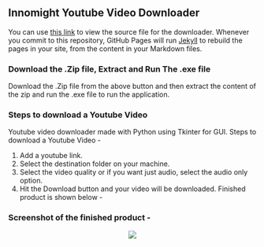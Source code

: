 ## Innomight Youtube Video Downloader

You can use [this link](https://github.com/INNOMIGHT/youtube-video-downloader/blob/main/innomight-yt-video-downloader.py) to view the source file for the downloader.
Whenever you commit to this repository, GitHub Pages will run [Jekyll](https://jekyllrb.com/) to rebuild the pages in your site, from the content in your Markdown files.

### Download the .Zip file, Extract and Run The .exe file

Download the .Zip file from the above button and then extract the content of the zip and run the .exe file to run the application.

### Steps to download a Youtube Video

Youtube video downloader made with Python using Tkinter for GUI. Steps to download a Youtube Video -

1. Add a youtube link.
2. Select the destination folder on your machine.
3. Select the video quality or if you want just audio, select the audio only option.
4. Hit the Download button and your video will be downloaded. Finished product is shown below -

### Screenshot of the finished product - 
<center> <img src="https://user-images.githubusercontent.com/53264777/96361715-a561d580-1145-11eb-9556-1d7c4ad85ae6.png"> </center>
